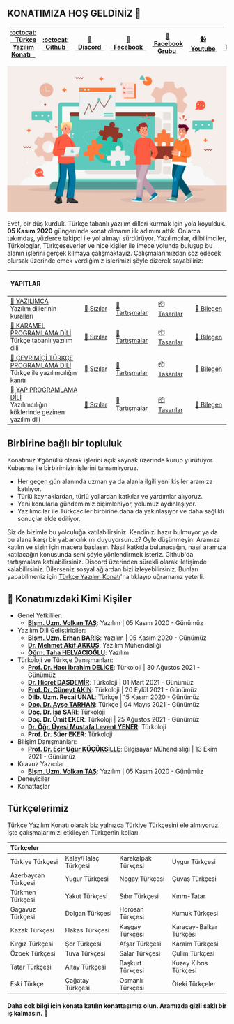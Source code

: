 ## KONATIMIZA HOŞ GELDİNİZ 👋
| [:octocat: <br> &nbsp;&nbsp;&nbsp;Türkçe Yazılım Konatı&nbsp;&nbsp;&nbsp;](https://turkce-yazilim-konati.github.io/) | [:octocat: <br> &nbsp;&nbsp;Github&nbsp;&nbsp;](https://github.com/turkce-yazilim-konati) | [:speech_balloon: <br> &nbsp;&nbsp;Discord&nbsp;&nbsp;](https://discord.gg/8ymtm9XPyQ) | [:bust_in_silhouette: <br> &nbsp;&nbsp;Facebook&nbsp;&nbsp;](https://www.facebook.com/turkceyazilimkonati) | [:busts_in_silhouette: <br> &nbsp;Facebook Grubu&nbsp;](https://www.facebook.com/groups/turkceyazilimkonati) | [:video_camera: <br> &nbsp;Youtube&nbsp;](https://www.youtube.com/channel/UCjI4mvKSfywzeUMpjrIYGRA) | [:hatching_chick: <br> &nbsp;Twitter&nbsp;](https://www.twitter.com/turkceyazilim) | [:camera: <br> &nbsp;Instagram&nbsp;](https://www.instagram.com/turkceyazilimkonati) |
|-|-|-|-|-|-|-|-|

![Türkçe Yazılım Konatı](https://raw.githubusercontent.com/turkce-yazilim-konati/.github/main/profile/4731142.jpg "DÜŞ KURDUK!")

Evet, bir düş kurduk. Türkçe tabanlı yazılım dilleri kurmak için yola koyulduk. **05 Kasım 2020** güngeninde konat olmanın ilk adımını attık. Onlarca takımdaş, yüzlerce takipçi ile yol almayı sürdürüyor. Yazılımcılar, dilbilimciler, Türkologlar, Türkçeseverler ve nice kişiler ile imece yolunda buluşup bu alanın işlerini gerçek kılmaya çalışmaktayız. Çalışmalarımızdan söz edecek olursak üzerinde emek verdiğimiz işlerimizi şöyle dizerek sayabiliriz:


| **YAPITLAR** | &nbsp; &nbsp; &nbsp;&nbsp; &nbsp; &nbsp;&nbsp; &nbsp; &nbsp;&nbsp; &nbsp; &nbsp;&nbsp; &nbsp; &nbsp;&nbsp; &nbsp; &nbsp; | &nbsp; &nbsp; &nbsp;&nbsp; &nbsp; &nbsp;&nbsp; &nbsp; &nbsp;&nbsp; &nbsp; &nbsp;&nbsp; &nbsp; &nbsp;&nbsp; &nbsp; &nbsp;  | &nbsp; &nbsp; &nbsp;&nbsp; &nbsp; &nbsp;&nbsp; &nbsp; &nbsp;&nbsp; &nbsp; &nbsp;&nbsp; &nbsp; &nbsp;&nbsp; &nbsp; &nbsp;  | &nbsp; &nbsp; &nbsp;&nbsp; &nbsp; &nbsp;&nbsp; &nbsp; &nbsp;&nbsp; &nbsp; &nbsp;&nbsp; &nbsp; &nbsp;&nbsp; &nbsp; &nbsp;  |
|:---------|----------|----------|----------|----------|
| [:diamond_shape_with_a_dot_inside: YAZILIMCA](https://github.com/turkce-yazilim-konati/yazilimca) <br> Yazılım dillerinin kuralları |[:grimacing: Sızılar](https://github.com/turkce-yazilim-konati/yazilimca/issues) | [:speech_balloon: Tartışmalar](https://github.com/turkce-yazilim-konati/yazilimca/discussions/) | [:package: Tasarılar](https://github.com/turkce-yazilim-konati/yazilimca/projects) | [:green_book: Bilegen](https://github.com/turkce-yazilim-konati/yazilimca/wiki) |
| [:diamond_shape_with_a_dot_inside: KARAMEL PROGRAMLAMA DİLİ](https://github.com/turkce-yazilim-konati/karamel) <br> Türkçe tabanlı yazılım dili |[:grimacing: Sızılar](https://github.com/turkce-yazilim-konati/karamel/issues) | [:speech_balloon: Tartışmalar](https://github.com/turkce-yazilim-konati/karamel/discussions/) | [:package: Tasarılar](https://github.com/turkce-yazilim-konati/karamel/projects) | [:green_book: Bilegen](https://github.com/turkce-yazilim-konati/karamel/wiki) |
| [:diamond_shape_with_a_dot_inside: ÇEVRİMİÇİ TÜRKÇE PROGRAMLAMA DİLİ](https://github.com/turkce-yazilim-konati/turkceprogramlamadili) <br> Türkçe ile yazılımcılığın kanıtı |[:grimacing: Sızılar](https://github.com/turkce-yazilim-konati/turkceprogramlamadili/issues) | [:speech_balloon: Tartışmalar](https://github.com/turkce-yazilim-konati/turkceprogramlamadili/discussions/) | [:package: Tasarılar](https://github.com/turkce-yazilim-konati/turkceprogramlamadili/projects) | [:green_book: Bilegen](https://github.com/turkce-yazilim-konati/turkceprogramlamadili/wiki) |
| [:diamond_shape_with_a_dot_inside: YAP PROGRAMLAMA DİLİ](https://github.com/turkce-yazilim-konati/exampleasmbdmyapcodes) <br> Yazılımcılığın köklerinde gezinen yazılım dili |[:grimacing: Sızılar](https://github.com/turkce-yazilim-konati/exampleasmbdmyapcodes/issues) | [:speech_balloon: Tartışmalar](https://github.com/turkce-yazilim-konati/exampleasmbdmyapcodes/discussions/) | [:package: Tasarılar](https://github.com/turkce-yazilim-konati/exampleasmbdmyapcodes/projects) | [:green_book: Bilegen](https://github.com/turkce-yazilim-konati/exampleasmbdmyapcodes/wiki) |




## Birbirine bağlı bir topluluk

Konatımız 💗gönüllü olarak işlerini açık kaynak üzerinde kurup yürütüyor. Kubaşma ile birbirimizin işlerini tamamlıyoruz.

- Her geçen gün alanında uzman ya da alanla ilgili yeni kişiler aramıza katılıyor.
- Türlü kaynaklardan, türlü yollardan katkılar ve yardımlar alıyoruz.
- Yeni konularla gündemimiz biçimleniyor, yolumuz aydınlaşıyor.
- Yazılımcılar ile Türkçeciler birbirine daha da yakınlaşıyor ve daha sağlıklı sonuçlar elde ediliyor.

Siz de bizimle bu yolculuğa katılabilirsiniz. Kendinizi hazır bulmuyor ya da bu alana karşı bir yabancılık mı duyuyorsunuz? Öyle düşünmeyin. Aramıza katılın ve sizin için macera başlasın. Nasıl katkıda bulunacağın, nasıl aramıza katılacağın konusunda seni şöyle yönlendirmek isteriz. Github'da tartışmalara katılabilirsiniz. Discord üzerinden sürekli olarak iletişimde kalabilirsiniz. Dilerseniz sosyal ağlardan bizi izleyebilirsiniz. Bunları yapabilmeniz için [Türkçe Yazılım Konatı](https://turkce-yazilim-konati.github.io/)'na tıklayıp uğramanız yeterli.

## :busts_in_silhouette: Konatımızdaki Kimi Kişiler

- Genel Yetkililer: 
  - [**Blşm. Uzm. Volkan TAŞ**](https://github.com/volkantash): Yazılım | 05 Kasım 2020 - Günümüz
- Yazılım Dili Geliştiriciler: 
  - [**Blşm. Uzm. Erhan BARIŞ**](https://github.com/erhanbaris): Yazılım | 05 Kasım 2020 - Günümüz
  - [**Dr. Mehmet Akif AKKUŞ**](https://github.com/mehmetakifakkus): Yazılım Mühendisliği
  - [**Öğrn. Taha HELVACIOĞLU**](https://github.com/helvacitaha): Yazılım
- Türkoloji ve Türkçe Danışmanları: 
  - [**Prof. Dr. Hacı İbrahim DELİCE**](https://github.com/IbrahimDelice): Türkoloji | 30 Ağustos 2021 - Günümüz
  - [**Dr. Hicret DAŞDEMİR**](https://github.com/turkmenistanli): Türkoloji | 01 Mart 2021 - Günümüz
  - [**Prof. Dr. Cüneyt AKIN**](https://github.com/Cuneytakin): Türkoloji | 20 Eylül 2021 - Günümüz
  - **Dilb. Uzm. Recai ÜNAL**: Türkçe | 15 Kasım 2020 - Günümüz
  - [**Doç. Dr. Ayşe TARHAN**](https://github.com/aysedalyan): Türkçe | 04 Mayıs 2021 - Günümüz
  - **Doç. Dr. İsa SARI**: Türkoloji
  - **Doç. Dr. Ümit EKER**: Türkoloji | 25 Ağustos 2021 - Günümüz
  - [**Dr. Öğr. Üyesi Mustafa Levent YENER**](https://github.com/mlyener): Türkoloji
  - **Prof. Dr. Süer EKER**: Türkoloji
- Bilişim Danışmanları:
  - [**Prof. Dr. Ecir Uğur KÜÇÜKSİLLE**](https://github.com/ecirkucuksille): Bilgisayar Mühendisliği | 13 Ekim 2021 - Günümüz
- Kılavuz Yazıcılar
  - [**Blşm. Uzm. Volkan TAŞ**](https://github.com/volkantash): Yazılım | 05 Kasım 2020 - Günümüz
- Deneyiciler
- Konattaşlar

## Türkçelerimiz

Türkçe Yazılım Konatı olarak biz yalnızca Türkiye Türkçesini ele almıyoruz. İşte çalışmalarımızı etkileyen Türkçenin kolları.

| Türkçeler           |                      |                     |                         |
| :------------------ |:-------------------- | :------------------ | :---------------------- |
| Türkiye Türkçesi    | Kalay/Halaç Türkçesi | Karakalpak Türkçesi | Uygur Türkçesi          |
| Azerbaycan Türkçesi | Yugur Türkçesi       | Nogay Türkçesi      | Çuvaş Türkçesi          |
| Türkmen Türkçesi    | Yakut Türkçesi       | Sıbır Türkçesi      | Kırım-Tatar             |
| Gagavuz Türkçesi    | Dolgan Türkçesi      | Horosan Türkçesi    | Kumuk Türkçesi          |
| Kazak Türkçesi      | Hakas Türkçesi       | Kaşgay Türkçesi     | Karaçay-Balkar Türkçesi |
| Kırgız Türkçesi     | Şor Türkçesi         | Afşar Türkçesi      | Karaim Türkçesi         |
| Özbek Türkçesi      | Tuva Türkçesi        | Salar Türkçesi      | Çulim Türkçesi          |
| Tatar Türkçesi      | Altay Türkçesi       | Başkurt Türkçesi    | Kuzey Kıbrıs Türkçesi   |
| Eski Türkçe         | Çağatay Türkçesi     | Osmanlı Türkçesi    | Öteki Türkçeler         |

#### Daha çok bilgi için konata katılın konattaşımız olun. Aramızda gizli saklı bir iş kalmasın. 🍿
